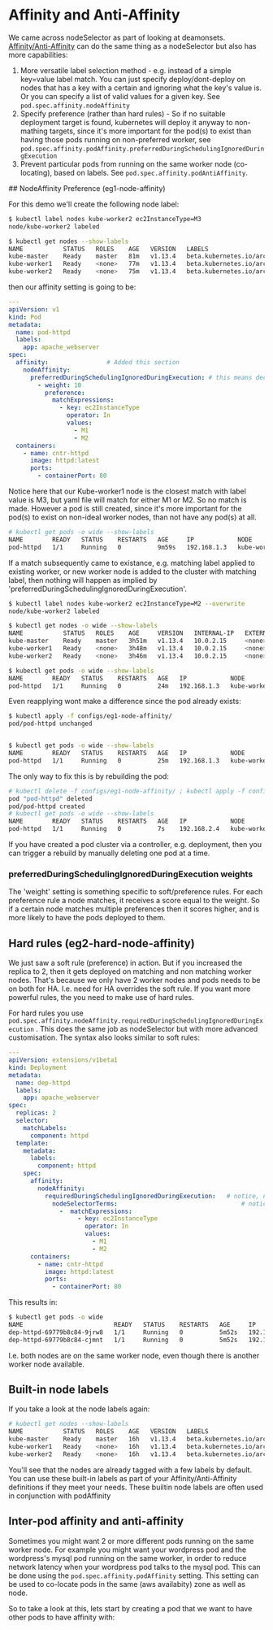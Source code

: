 # Affinity and Anti-Affinity

We came across nodeSelector as part of looking at deamonsets. [Affinity/Anti-Affinity](https://kubernetes.io/docs/concepts/configuration/assign-pod-node/#affinity-and-anti-affinity) can do the same thing as a nodeSelector but also has more capabilities:

1. More versatile label selection method - e.g. instead of a simple key=value label match. You can just specify deploy/dont-deploy on nodes that has a key with a certain and ignoring what the key's value is. Or you can specify a list of valid values for a given key.  See `pod.spec.affinity.nodeAffinity`
2. Specify preference (rather than hard rules) - So if no suitable deployment target is found, kubernetes will deploy it anyway to non-mathing targets, since it's more important for the pod(s) to exist than having those pods running on non-preferred worker, see `pod.spec.affinity.podAffinity.preferredDuringSchedulingIgnoredDuringExecution`
3. Prevent particular pods from running on the same worker node (co-locating), based on labels. See `pod.spec.affinity.podAntiAffinity`.


## NodeAffinity Preference (eg1-node-affinity)

For this demo we'll create the following node label:


```bash
$ kubectl label nodes kube-worker2 ec2InstanceType=M3
node/kube-worker2 labeled

$ kubectl get nodes --show-labels
NAME           STATUS   ROLES    AGE   VERSION   LABELS
kube-master    Ready    master   81m   v1.13.4   beta.kubernetes.io/arch=amd64,beta.kubernetes.io/os=linux,kubernetes.io/hostname=kube-master,node-role.kubernetes.io/master=
kube-worker1   Ready    <none>   77m   v1.13.4   beta.kubernetes.io/arch=amd64,beta.kubernetes.io/os=linux,kubernetes.io/hostname=kube-worker1
kube-worker2   Ready    <none>   75m   v1.13.4   beta.kubernetes.io/arch=amd64,beta.kubernetes.io/os=linux,ec2InstanceType=M3,kubernetes.io/hostname=kube-worker2

```

then our affinity setting is going to be:


```yaml
---
apiVersion: v1
kind: Pod
metadata:
  name: pod-httpd
  labels:
    app: apache_webserver
spec:
  affinity:                # Added this section
    nodeAffinity:
      preferredDuringSchedulingIgnoredDuringExecution: # this means decision is made at scheduling stage only, so won't self correct if rule is met in the futuer
        - weight: 10
          preference:
            matchExpressions: 
              - key: ec2InstanceType
                operator: In
                values:
                  - M1
                  - M2
  containers:
    - name: cntr-httpd
      image: httpd:latest
      ports:
        - containerPort: 80
```


Notice here that our Kube-worker1 node is the closest match with label value is M3, but yaml file will match for either M1 or M2. So no match is made. However a pod is still created, since it's more important for the pod(s) to exist on non-ideal worker nodes, than not have any pod(s) at all. 

```bash
# kubectl get pods -o wide --show-labels
NAME        READY   STATUS    RESTARTS   AGE     IP            NODE           NOMINATED NODE   READINESS GATES   LABELS
pod-httpd   1/1     Running   0          9m59s   192.168.1.3   kube-worker1   <none>           <none>            app=apache_webserver
```

If a match subsequently came to existance, e.g. matching label applied to existing worker, or new worker node is added to the cluster with matching label, then nothing will happen as implied by 'preferredDuringSchedulingIgnoredDuringExecution'.

```bash
$ kubectl label nodes kube-worker2 ec2InstanceType=M2 --overwrite
node/kube-worker2 labeled

$ kubectl get nodes -o wide --show-labels
NAME           STATUS   ROLES    AGE     VERSION   INTERNAL-IP   EXTERNAL-IP   OS-IMAGE             KERNEL-VERSION      CONTAINER-RUNTIME   LABELS
kube-master    Ready    master   3h51m   v1.13.4   10.0.2.15     <none>        Ubuntu 16.04.5 LTS   4.4.0-131-generic   docker://18.6.1     beta.kubernetes.io/arch=amd64,beta.kubernetes.io/os=linux,kubernetes.io/hostname=kube-master,node-role.kubernetes.io/master=
kube-worker1   Ready    <none>   3h48m   v1.13.4   10.0.2.15     <none>        Ubuntu 16.04.5 LTS   4.4.0-131-generic   docker://18.6.1     beta.kubernetes.io/arch=amd64,beta.kubernetes.io/os=linux,kubernetes.io/hostname=kube-worker1
kube-worker2   Ready    <none>   3h46m   v1.13.4   10.0.2.15     <none>        Ubuntu 16.04.5 LTS   4.4.0-131-generic   docker://18.6.1     beta.kubernetes.io/arch=amd64,beta.kubernetes.io/os=linux,ec2InstanceType=M2,kubernetes.io/hostname=kube-worker2

$ kubectl get pods -o wide --show-labels
NAME        READY   STATUS    RESTARTS   AGE   IP            NODE           NOMINATED NODE   READINESS GATES   LABELS
pod-httpd   1/1     Running   0          24m   192.168.1.3   kube-worker1   <none>           <none>            app=apache_webserver

```


Even reapplying wont make a difference since the pod already exists:


```bash
$ kubectl apply -f configs/eg1-node-affinity/
pod/pod-httpd unchanged


$ kubectl get pods -o wide --show-labels
NAME        READY   STATUS    RESTARTS   AGE   IP            NODE           NOMINATED NODE   READINESS GATES   LABELS
pod-httpd   1/1     Running   0          25m   192.168.1.3   kube-worker1   <none>           <none>            app=apache_webserver
```

The only way to fix this is by rebuilding the pod:


```bash
# kubectl delete -f configs/eg1-node-affinity/ ; kubectl apply -f configs/eg1-node-affinity/
pod "pod-httpd" deleted
pod/pod-httpd created
# kubectl get pods -o wide --show-labels
NAME        READY   STATUS    RESTARTS   AGE   IP            NODE           NOMINATED NODE   READINESS GATES   LABELS
pod-httpd   1/1     Running   0          7s    192.168.2.4   kube-worker2   <none>           <none>            app=apache_webserver
```

If you have created a pod cluster via a controller, e.g. deployment, then you can trigger a rebuild by manually deleting one pod at a time.


### preferredDuringSchedulingIgnoredDuringExecution weights

The 'weight' setting is something specific to soft/preference rules. For each preference rule a node matches, it receives a score equal to the weight. So if a certain node matches multiple preferences then it scores higher, and is more likely to have the pods deployed to them.

## Hard rules (eg2-hard-node-affinity)

We just saw a soft rule (preference) in action. But if you increased the replica to 2, then it gets deployed on matching and non matching worker nodes. That's because we only have 2 worker nodes and pods needs to be on both for HA. I.e. need for HA overrides the soft rule. If you want more powerful rules, the you need to make use of hard rules. 

For hard rules you use `pod.spec.affinity.nodeAffinity.requiredDuringSchedulingIgnoredDuringExecution` . This does the same job as nodeSelector but with more advanced customisation. The syntax also looks similar to soft rules:

```yaml
---
apiVersion: extensions/v1beta1
kind: Deployment
metadata:
  name: dep-httpd
  labels:
    app: apache_webserver
spec:
  replicas: 2
  selector:
    matchLabels:
      component: httpd
  template:
    metadata:
      labels:
        component: httpd
    spec:
      affinity:
        nodeAffinity:
          requiredDuringSchedulingIgnoredDuringExecution:   # notice, no weight setting. 
            nodeSelectorTerms:                                  # notice 'preference' replaced by 'nodeSelectorTerms'
              -  matchExpressions: 
                   - key: ec2InstanceType
                     operator: In
                     values:
                       - M1
                       - M2
      containers:
        - name: cntr-httpd
          image: httpd:latest
          ports:
            - containerPort: 80
```

This results in:

```bash
$ kubectl get pods -o wide
NAME                         READY   STATUS    RESTARTS   AGE     IP            NODE           NOMINATED NODE   READINESS GATES
dep-httpd-69779b8c84-9jrw8   1/1     Running   0          5m52s   192.168.2.9   kube-worker2   <none>           <none>
dep-httpd-69779b8c84-cjmnt   1/1     Running   0          5m52s   192.168.2.8   kube-worker2   <none>           <none>
```

I.e. both nodes are on the same worker node, even though there is another worker node available.




## Built-in node labels

If you take a look at the node labels again:

```bash
# kubectl get nodes --show-labels
NAME           STATUS   ROLES    AGE   VERSION   LABELS
kube-master    Ready    master   16h   v1.13.4   beta.kubernetes.io/arch=amd64,beta.kubernetes.io/os=linux,kubernetes.io/hostname=kube-master,node-role.kubernetes.io/master=
kube-worker1   Ready    <none>   16h   v1.13.4   beta.kubernetes.io/arch=amd64,beta.kubernetes.io/os=linux,kubernetes.io/hostname=kube-worker1
kube-worker2   Ready    <none>   16h   v1.13.4   beta.kubernetes.io/arch=amd64,beta.kubernetes.io/os=linux,ec2InstanceType=M2,kubernetes.io/hostname=kube-worker2
```

You'll see that the nodes are already tagged with a few labels by default. You can use these built-in labels as part of your Affinity/Anti-Affinity definitions if they meet your needs. These builtin node labels are often used in conjunction with podAffinity


## Inter-pod affinity and anti-affinity

Sometimes you might want 2 or more different pods running on the same worker node. For example you might want your wordpress pod and the wordpress's mysql pod running on the same worker, in order to reduce network latency when your wordpress pod talks to the mysql pod. This can be done using the `pod.spec.affinity.podAffinity` setting. This setting can be used to co-locate pods in the same (aws availabity) zone as well as node.

So to take a look at this, lets start by creating a pod that we want to have other pods to have affinity with:






